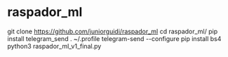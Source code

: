 # raspador_ml

git clone https://github.com/juniorguidi/raspador_ml
cd raspador_ml/
pip install telegram_send
. ~/.profile
telegram-send --configure
pip install bs4
python3 raspador_ml_v1_final.py
